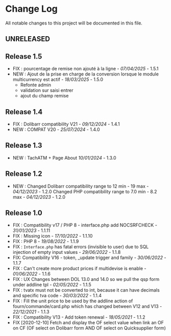 # Change Log
All notable changes to this project will be documented in this file.

## UNRELEASED

## Release 1.5
- FIX : pourcentage de remise non ajouté à la ligne - *07/04/2025* - 1.5.1
- NEW : Ajout de la prise en charge de la conversion lorsque le module multicurrency est actif - *18/03/2025* - 1.5.0
    + Refonte admin
    + validation sur saisi entrer
    + ajout du champ remise

## Release 1.4
- FIX : Dolibarr compatibility V21 - *09/12/2024* - 1.4.1
- NEW : COMPAT V20 - *25/07/2024* - 1.4.0

## Release 1.3
- NEW : TachATM + Page About *10/01/2024* - 1.3.0

## Release 1.2
- NEW :   Changed Dolibarr compatibility range to 12 min - 19 max   	- *04/12/2023* - 1.2.0
  Changed PHP compatibility range to 7.0 min - 8.2 max		- *04/12/2023* - 1.2.0

## Release 1.0
- FIX : Compatibility v17 / PHP 8 - interface.php add NOCSRFCHECK - *31/01/2023* - 1.1.11
- FIX : Missing icon - *17/10/2022* - 1.1.10
- FIX : PHP 8 - *19/08/2022* - 1.1.9
- FIX : `Interface.php` has fatal errors (invisible to user) due to SQL
  injection of empty input values - *29/06/2022* - 1.1.8
- FIX: Compatibility V16 - token, _update trigger and family - *30/06/2022* - 1.1.7
- FIX : Can't create more product prices if multidevise is enable - *01/06/2022* - 1.1.6
- FIX : UX Changes between DOL 13.0 and 14.0 so we pull the qsp form under addline tpl - *02/05/2022* - 1.1.5
- FIX : tvatx must not be converted to int, because it can have decimals and specific tva code - *30/03/2022* - 1.1.4
- FIX : Fill the unit price to be used by the addline action of fourn/commande/card.php which has changed between V12 and V13 - *22/12/2021* - 1.1.3
- FIX : Compatibility V13 - Add token renewal - *18/05/2021* - 1.1.2
- FIX [2020-12-10] Fetch and display the OF select value when link an OF on CF (OF select on Dolibarr form AND OF select on Quicksupplier form)
